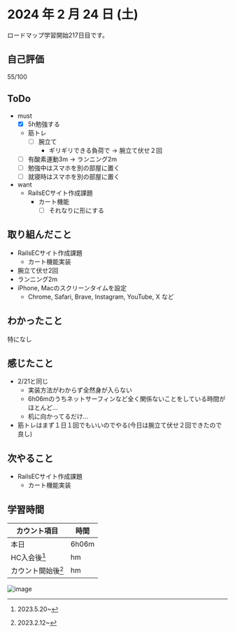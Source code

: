 # 2024 年 2 月 24 日 (土)
ロードマップ学習開始217日目です。

## 自己評価
55/100

## ToDo
- must
  - [x] 5h勉強する
  - 筋トレ
    - [ ] 腕立て
      - ギリギリできる負荷で -> 腕立て伏せ２回
  - [ ] 有酸素運動3m -> ランニング2m
  - [ ] 勉強中はスマホを別の部屋に置く
  - [ ] 就寝時はスマホを別の部屋に置く
- want
  - RailsECサイト作成課題
    - カート機能
      - [ ] それなりに形にする

## 取り組んだこと
- RailsECサイト作成課題
  - カート機能実装
- 腕立て伏せ2回
- ランニング2m
- iPhone, Macのスクリーンタイムを設定
  - Chrome, Safari, Brave, Instagram, YouTube, X など

## わかったこと
特になし

## 感じたこと
- 2/21と同じ
  - 実装方法がわからず全然身が入らない
  - 6h06mのうちネットサーフィンなど全く関係ないことをしている時間がほとんど...
  - 机に向かってるだけ...
- 筋トレはまず１日１回でもいいのでやる(今日は腕立て伏せ２回できたので良し)

## 次やること
- RailsECサイト作成課題
  - カート機能実装

## 学習時間
|カウント項目|時間|
|----|----|
|本日 |6h06m|
|HC入会後[^1]|hm|
|カウント開始後[^2]|hm|

[^1]: 2023.5.20~
[^2]: 2023.2.12~

![image](https://github.com/nil-ramuda/daily_report/assets/94735931/a56fbf71-02d2-4aec-9f48-b7fb49416ae0)
